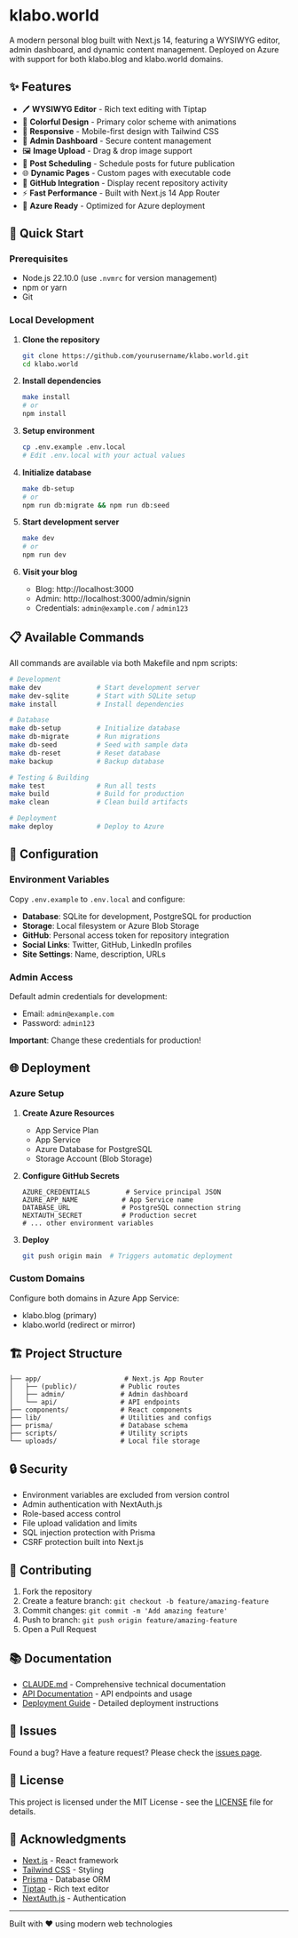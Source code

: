 # klabo.world

A modern personal blog built with Next.js 14, featuring a WYSIWYG editor, admin dashboard, and dynamic content management. Deployed on Azure with support for both klabo.blog and klabo.world domains.

## ✨ Features

- 🖊️ **WYSIWYG Editor** - Rich text editing with Tiptap
- 🎨 **Colorful Design** - Primary color scheme with animations
- 📱 **Responsive** - Mobile-first design with Tailwind CSS
- 🔐 **Admin Dashboard** - Secure content management
- 🖼️ **Image Upload** - Drag & drop image support
- 📅 **Post Scheduling** - Schedule posts for future publication
- 🌐 **Dynamic Pages** - Custom pages with executable code
- 🔗 **GitHub Integration** - Display recent repository activity
- ⚡ **Fast Performance** - Built with Next.js 14 App Router
- 🚀 **Azure Ready** - Optimized for Azure deployment

## 🚀 Quick Start

### Prerequisites

- Node.js 22.10.0 (use `.nvmrc` for version management)
- npm or yarn
- Git

### Local Development

1. **Clone the repository**
   ```bash
   git clone https://github.com/yourusername/klabo.world.git
   cd klabo.world
   ```

2. **Install dependencies**
   ```bash
   make install
   # or
   npm install
   ```

3. **Setup environment**
   ```bash
   cp .env.example .env.local
   # Edit .env.local with your actual values
   ```

4. **Initialize database**
   ```bash
   make db-setup
   # or
   npm run db:migrate && npm run db:seed
   ```

5. **Start development server**
   ```bash
   make dev
   # or
   npm run dev
   ```

6. **Visit your blog**
   - Blog: http://localhost:3000
   - Admin: http://localhost:3000/admin/signin
   - Credentials: `admin@example.com` / `admin123`

## 📋 Available Commands

All commands are available via both Makefile and npm scripts:

```bash
# Development
make dev              # Start development server
make dev-sqlite       # Start with SQLite setup
make install          # Install dependencies

# Database
make db-setup         # Initialize database
make db-migrate       # Run migrations
make db-seed          # Seed with sample data
make db-reset         # Reset database
make backup           # Backup database

# Testing & Building
make test             # Run all tests
make build            # Build for production
make clean            # Clean build artifacts

# Deployment
make deploy           # Deploy to Azure
```

## 🔧 Configuration

### Environment Variables

Copy `.env.example` to `.env.local` and configure:

- **Database**: SQLite for development, PostgreSQL for production
- **Storage**: Local filesystem or Azure Blob Storage
- **GitHub**: Personal access token for repository integration
- **Social Links**: Twitter, GitHub, LinkedIn profiles
- **Site Settings**: Name, description, URLs

### Admin Access

Default admin credentials for development:
- Email: `admin@example.com`
- Password: `admin123`

**Important**: Change these credentials for production!

## 🌐 Deployment

### Azure Setup

1. **Create Azure Resources**
   - App Service Plan
   - App Service
   - Azure Database for PostgreSQL
   - Storage Account (Blob Storage)

2. **Configure GitHub Secrets**
   ```
   AZURE_CREDENTIALS         # Service principal JSON
   AZURE_APP_NAME           # App Service name
   DATABASE_URL             # PostgreSQL connection string
   NEXTAUTH_SECRET          # Production secret
   # ... other environment variables
   ```

3. **Deploy**
   ```bash
   git push origin main  # Triggers automatic deployment
   ```

### Custom Domains

Configure both domains in Azure App Service:
- klabo.blog (primary)
- klabo.world (redirect or mirror)

## 🏗️ Project Structure

```
├── app/                     # Next.js App Router
│   ├── (public)/           # Public routes
│   ├── admin/              # Admin dashboard
│   └── api/                # API endpoints
├── components/             # React components
├── lib/                    # Utilities and configs
├── prisma/                 # Database schema
├── scripts/                # Utility scripts
└── uploads/                # Local file storage
```

## 🔒 Security

- Environment variables are excluded from version control
- Admin authentication with NextAuth.js
- Role-based access control
- File upload validation and limits
- SQL injection protection with Prisma
- CSRF protection built into Next.js

## 🤝 Contributing

1. Fork the repository
2. Create a feature branch: `git checkout -b feature/amazing-feature`
3. Commit changes: `git commit -m 'Add amazing feature'`
4. Push to branch: `git push origin feature/amazing-feature`
5. Open a Pull Request

## 📚 Documentation

- [CLAUDE.md](./CLAUDE.md) - Comprehensive technical documentation
- [API Documentation](./docs/api.md) - API endpoints and usage
- [Deployment Guide](./docs/deployment.md) - Detailed deployment instructions

## 🐛 Issues

Found a bug? Have a feature request? Please check the [issues page](https://github.com/yourusername/klabo.world/issues).

## 📄 License

This project is licensed under the MIT License - see the [LICENSE](LICENSE) file for details.

## 🙏 Acknowledgments

- [Next.js](https://nextjs.org/) - React framework
- [Tailwind CSS](https://tailwindcss.com/) - Styling
- [Prisma](https://prisma.io/) - Database ORM
- [Tiptap](https://tiptap.dev/) - Rich text editor
- [NextAuth.js](https://next-auth.js.org/) - Authentication

---

Built with ❤️ using modern web technologies